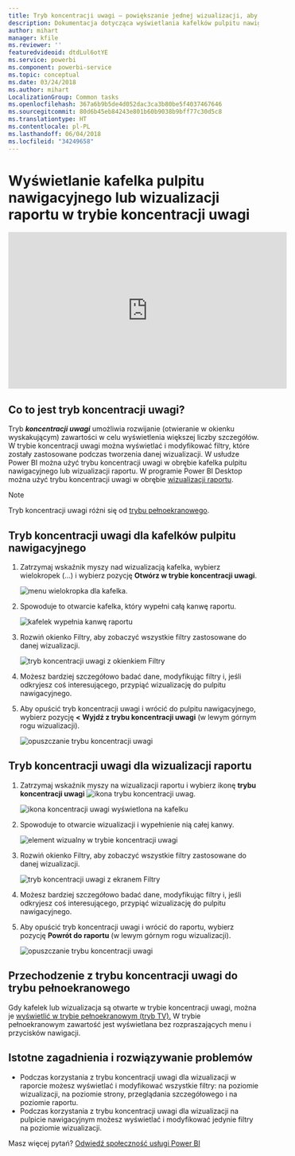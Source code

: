 ```yaml
---
title: Tryb koncentracji uwagi — powiększanie jednej wizualizacji, aby zobaczyć więcej szczegółów.
description: Dokumentacja dotycząca wyświetlania kafelków pulpitu nawigacyjnego lub wizualizacji raportów usługi Power BI w trybie koncentracji uwagi, zwanego otwieraniem w nowym oknie.
author: mihart
manager: kfile
ms.reviewer: ''
featuredvideoid: dtdLul6otYE
ms.service: powerbi
ms.component: powerbi-service
ms.topic: conceptual
ms.date: 03/24/2018
ms.author: mihart
LocalizationGroup: Common tasks
ms.openlocfilehash: 367a6b9b5de4d052dac3ca3b80be5f4037467646
ms.sourcegitcommit: 80d6b45eb84243e801b60b9038b9bff77c30d5c8
ms.translationtype: HT
ms.contentlocale: pl-PL
ms.lasthandoff: 06/04/2018
ms.locfileid: "34249658"
---
```

# <a name="display-a-dashboard-tile-or-report-visual-in-focus-mode"></a>Wyświetlanie kafelka pulpitu nawigacyjnego lub wizualizacji raportu w trybie koncentracji uwagi

<iframe width="560" height="315" src="https://www.youtube.com/embed/dtdLul6otYE" frameborder="0" allowfullscreen></iframe>


## <a name="what-is-focus-mode"></a>Co to jest tryb koncentracji uwagi?

Tryb ***koncentracji uwagi*** umożliwia rozwijanie (otwieranie w okienku wyskakującym) zawartości w celu wyświetlenia większej liczby szczegółów.  W trybie koncentracji uwagi można wyświetlać i modyfikować filtry, które zostały zastosowane podczas tworzenia danej wizualizacji.  W usłudze Power BI można użyć trybu koncentracji uwagi w obrębie kafelka pulpitu nawigacyjnego lub wizualizacji raportu. W programie Power BI Desktop można użyć trybu koncentracji uwagi w obrębie [wizualizacji raportu](desktop-report-view.md).

> [!NOTE]
> Tryb koncentracji uwagi różni się od [trybu pełnoekranowego](service-fullscreen-mode.md).
> 


## <a name="focus-mode-for-dashboard-tiles"></a>Tryb koncentracji uwagi dla kafelków pulpitu nawigacyjnego

1. Zatrzymaj wskaźnik myszy nad wizualizacją kafelka, wybierz wielokropek (...) i wybierz pozycję **Otwórz w trybie koncentracji uwagi**. 

    ![menu wielokropka dla kafelka](media/service-focus-mode/power-bi-dashboard-focus-mode.png).

2. Spowoduje to otwarcie kafelka, który wypełni całą kanwę raportu. 

   ![kafelek wypełnia kanwę raportu](media/service-focus-mode/power-bi-tile-focus.png)

3. Rozwiń okienko Filtry, aby zobaczyć wszystkie filtry zastosowane do danej wizualizacji.
   
   ![tryb koncentracji uwagi z okienkiem Filtry](media/service-focus-mode/power-bi-focus-filters.png)

4. Możesz bardziej szczegółowo badać dane, modyfikując filtry i, jeśli odkryjesz coś interesującego, przypiąć wizualizację do pulpitu nawigacyjnego.

5. Aby opuścić tryb koncentracji uwagi i wrócić do pulpitu nawigacyjnego, wybierz pozycję **< Wyjdź z trybu koncentracji uwagi** (w lewym górnym rogu wizualizacji).
   
    ![opuszczanie trybu koncentracji uwagi](media/service-focus-mode/power-bi-tile-exit-focus.png)    


## <a name="focus-mode-for-report-visualizations"></a>Tryb koncentracji uwagi dla wizualizacji raportu

1. Zatrzymaj wskaźnik myszy na wizualizacji raportu i wybierz ikonę **trybu koncentracji uwagi** ![ikona trybu koncentracji uwag](media/service-focus-mode/pbi_popout.jpg).  
   
   ![ikona koncentracji uwagi wyświetlona na kafelku](media/service-focus-mode/power-bi-hover-focus.png)
2. Spowoduje to otwarcie wizualizacji i wypełnienie nią całej kanwy. 

   ![element wizualny w trybie koncentracji uwagi](media/service-focus-mode/power-bi-display-focus-newer2.png)
3. Rozwiń okienko Filtry, aby zobaczyć wszystkie filtry zastosowane do danej wizualizacji.
   
   ![tryb koncentracji uwagi z ekranem Filtry](media/service-focus-mode/power-bi-display-focus-filters.png)
4. Możesz bardziej szczegółowo badać dane, modyfikując filtry i, jeśli odkryjesz coś interesującego, przypiąć wizualizację do pulpitu nawigacyjnego.   
5. Aby opuścić tryb koncentracji uwagi i wrócić do raportu, wybierz pozycję **Powrót do raportu** (w lewym górnym rogu wizualizacji). 
   
    ![opuszczanie trybu koncentracji uwagi](media/service-focus-mode/power-bi-exit-focus-report.png)  

## <a name="go-from-focus-mode-to-full-screen-mode"></a>Przechodzenie z trybu koncentracji uwagi do trybu pełnoekranowego
Gdy kafelek lub wizualizacja są otwarte w trybie koncentracji uwagi, można je [wyświetlić w trybie pełnoekranowym (tryb TV).](service-fullscreen-mode.md) W trybie pełnoekranowym zawartość jest wyświetlana bez rozpraszających menu i przycisków nawigacji.

## <a name="considerations-and-troubleshooting"></a>Istotne zagadnienia i rozwiązywanie problemów
* Podczas korzystania z trybu koncentracji uwagi dla wizualizacji w raporcie możesz wyświetlać i modyfikować wszystkie filtry: na poziomie wizualizacji, na poziomie strony, przeglądania szczegółowego i na poziomie raportu.    
* Podczas korzystania z trybu koncentracji uwagi dla wizualizacji na pulpicie nawigacyjnym możesz wyświetlać i modyfikować jedynie filtry na poziomie wizualizacji.

Masz więcej pytań? [Odwiedź społeczność usługi Power BI](http://community.powerbi.com/)

